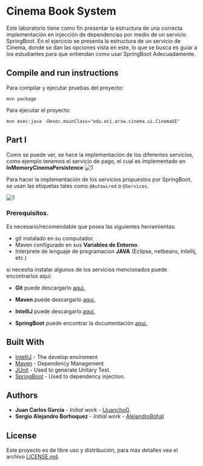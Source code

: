 # Cinema Book System

Este laboratorio tiene como fin presentar la estructura de una correcta implementación en injección de dependencias por medio de un servicio SpringBoot.
En el ejercicio se presenta la estructura de un servicio de Cinema, donde se dan las opciones vista en este, lo que se busca es guiar a los estudiantes para que entiendan como usar SpringBoot Adecuadamente.

## Compile and run instructions

Para compilar y ejecutar pruebas del proyecto:
```
mvn package
```
Para ejecutar el proyecto:
```
mvn exec:java -Dexec.mainClass="edu.eci.arsw.cinema.ui.CinemaUI"
```



## Part I 

Como se puede ver, se hace la implementación de los diferentes servicios, como ejemplo tenemos el servicio de pago, el cual es implementado en **InMemoryCinemaPersistence**
![1](https://media.discordapp.net/attachments/712443158797221889/750571696746004520/unknown.png?width=1443&height=481)



Para hacer la implementación de los servicios propuestos por SpringBoot, se usan las etiquetas tales como ```@Autowired``` o ```@Services```.

![1](https://media.discordapp.net/attachments/712443158797221889/750573387956355123/unknown.png)


### Prerequisitos.

Es necesario/recomendable que posea las siguientes herramientas:

- git instalado en su computador.
- Maven configurado en sus **Variables de Entorno**.
- Interprete de lenguaje de programacion **JAVA** (Eclipse, netbeans, Intellij, etc.)

si necesita instalar algunos de los servicios mencionados puede encontrarlos aquí:

- **Git** puede descargarlo [aqui.](https://git-scm.com/downloads)

- **Maven** puede descargarlo [aqui.](https://maven.apache.org/download.cgi)

- **IntelliJ** puede descargarlo [aqui.](https://www.jetbrains.com/es-es/idea/download/)

- **SpringBoot** puede encontrar la documentación [aqui.](https://docs.spring.io/spring-data/jpa/docs/current/reference/html/#preface)


## Built With

* [IntelliJ](https://www.jetbrains.com/es-es/idea/) - The develop enviroment
* [Maven](https://maven.apache.org/) - Dependency Management
* [JUnit](https://junit.org/junit5/) - Used to generate Unitary Test.
* [SpringBoot](https://docs.spring.io/spring-data/jpa/docs/current/reference/html/#preface)  - Used to dependency injection.


## Authors

* **Juan Carlos García** - *Initial work* - [IJuanchoG](https://github.com/IJuanchoG)
* **Sergio Alejandro Borhoquez** - *Initial work* - [AlejandroBohal](https://github.com/AlejandroBohal)


## License

Este proyecto es de libre uso y distribución, para más detalles vea el archivo [LICENSE.md](LICENSE.md).

